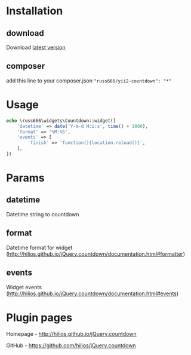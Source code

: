 Installation
================

download
-----------------------
Download [latest version](https://github.com/russ666/yii2-countdown/releases/latest)

composer
-----------------------
add this line to your composer.json
`"russ666/yii2-countdown": "*"`

Usage
================

```php
echo \russ666\widgets\Countdown::widget([
    'datetime' => date('Y-m-d H:i:s', time() + 1000),
    'format' => '%M:%S',
    'events' => [
        'finish' => 'function(){location.reload()}',
    ],
])
```

Params
================

datetime
-----------------------
Datetime string to countdown

format
-----------------------
Datetime format for widget (http://hilios.github.io/jQuery.countdown/documentation.html#formatter)

events
-----------------------
Widget events (http://hilios.github.io/jQuery.countdown/documentation.html#events)

Plugin pages
================
Homepage - http://hilios.github.io/jQuery.countdown

GitHub - https://github.com/hilios/jQuery.countdown
